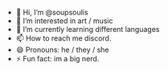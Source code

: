 - 👋 Hi, I’m @soupsoulis
- 👀 I’m interested in art / music
- 🌱 I’m currently learning different languages
- 📫 How to reach me discord.
- 😄 Pronouns: he / they / she
- ⚡ Fun fact: im a big nerd.

<!---
soupsoulis/soupsoulis is a ✨ special ✨ repository because its `README.md` (this file) appears on your GitHub profile.
You can click the Preview link to take a look at your changes.
--->
